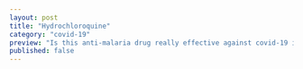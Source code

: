 ```yaml
---
layout: post
title: "Hydrochloroquine"
category: "covid-19"
preview: "Is this anti-malaria drug really effective against covid-19 infections? Why would some rather take it as opposed to other treatments like remdesivr and other 'approved' drugs for addressing covid infections? What are the censored treatments for covid- 19, that is, treatments that have worked for many patients but ordered concealed from mainstream awareness by central authorities without due reason? In a time such as now, is this ethical considering the limited amount of information we have about covid-19?"
published: false
---
```

